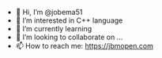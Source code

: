 - 👋 Hi, I’m @jobema51
- 👀 I’m interested in C++ language
- 🌱 I’m currently learning 
- 💞️ I’m looking to collaborate on ...
- 📫 How to reach me: https://jbmopen.com

<!---
jobema51/jobema51 is a ✨ special ✨ repository because its `README.md` (this file) appears on your GitHub profile.
You can click the Preview link to take a look at your changes.
--->
